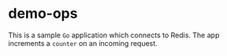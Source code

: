 # demo-ops
This is a sample `Go` application which connects to Redis. The app increments a `counter` on an incoming request.
